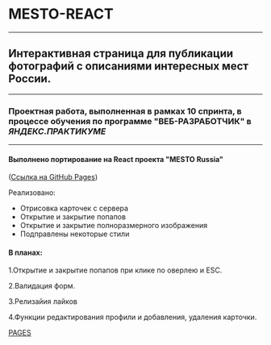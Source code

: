 # MESTO-REACT
---
## Интерактивная страница для публикации фотографий с описаниями интересных мест России.
---
### Проектная работа, выполненная в рамках 10 спринта, в процессе обучения по программе **"ВЕБ-РАЗРАБОТЧИК"**  в *__ЯНДЕКС.ПРАКТИКУМЕ__*

---

#### Выполнено портирование на React проекта "MESTO Russia"
([Ссылка на GitHub Pages](https://jones876.github.io/mesto/))

Реализовано:
+ Отрисовка карточек с сервера
+ Открытие и закрытие попапов
+ Открытие и закрытие полноразмерного изображения
+ Подправлены некоторые стили


#### В планах:
1.Открытие и закрытие попапов при клике по оверлею и ESC.

2.Валидация форм.

3.Релизайия лайков

4.Функции редактирования профили и добавления, удаления карточки.

[PAGES](https://jones876.github.io/mesto-react/)